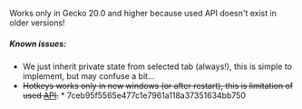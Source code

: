 ﻿Works only in Gecko 20.0 and higher because used API doesn't exist in older versions!

##### Known issues:
* We just inherit private state from selected tab (always!), this is simple to implement, but may confuse a bit…
* <del>Hotkeys works only in new windows (or after restart), this is limitation of used <a href="https://developer.mozilla.org/en-US/docs/XUL/key">API</a>.</del> * 7ceb95f5565e477c1e7961a118a37351634bb750